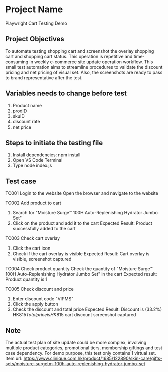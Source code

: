 # Project Name
Playwright Cart Testing Demo

## Project Objectives
To automate testing shopping cart and screenshot the overlay shopping cart and shopping cart status. This operation is repetitive and time-consuming in weekly e-commerce site update operation workflow.
This small test automation aims to streamline procedures to validate the discount pricing and net pricing of visual set. Also, the screenshots are ready to pass to brand representative after the test.

## Variables needs to change before test
1. Product name
2. prodID
3. skuID
4. discount rate
5. net price

## Steps to initiate the testing file
1. Install dependencies: npm install
2. Open VS Code Terminal
3. Type node index.js

## Test case
TC001 Login to the website
Open the browser and navigate to the website

TC002 Add product to cart
1. Search for "Moisture Surge™ 100H Auto-Replenishing Hydrator Jumbo Set"
2. Click on the product and add it to the cart
Expected Result: Product successfully added to the cart

TC003	Check cart overlay
1. Click the cart icon
2. Check if the cart overlay is visible
Expected Result: 
Cart overlay is visible, screenshot captured

TC004 Check product quantity
Check the quantity of "Moisture Surge™ 100H Auto-Replenishing Hydrator Jumbo Set" in the cart
Expected result: Product quantity is 1	

TC005 Check discount and price
1. Enter discount code "VIPMS"
2. Click the apply button
3. Check the discount and total price
Expected Result:
Discount is (33.2%) HK$815
Total price is HK$815
cart discount screenshot captured

## Note
The actual test plan of site update could be more complex, involving multiple product categories, promotional tiers, membership giftings and test case dependency. 
For demo purpose, this test only contains 1 virtual set.
Item url: https://www.clinique.com.hk/product/1685/122890/skin-care/gifts-sets/moisture-surgetm-100h-auto-replenishing-hydrator-jumbo-set
